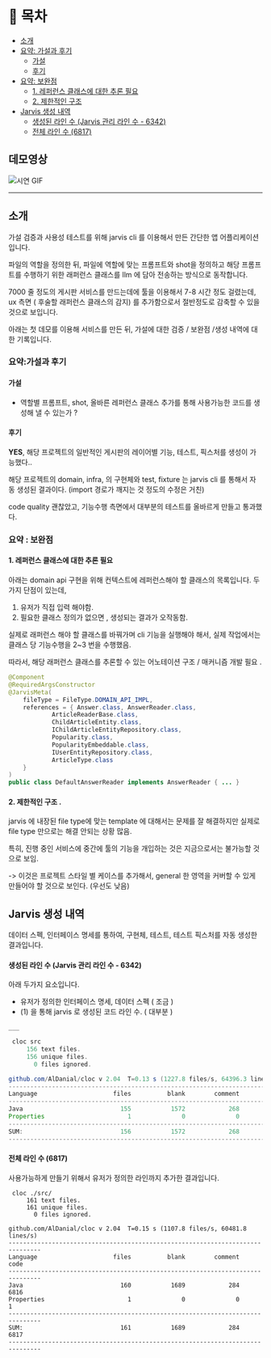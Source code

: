 
# 📘 목차

- [소개](#소개)
- [요약: 가설과 후기](#요약가설과-후기)
    - [가설](#가설)
    - [후기](#후기)
- [요약: 보완점](#요약--보완점)
    - [1. 레퍼런스 클래스에 대한 추론 필요](#1-레퍼런스-클래스에-대한-추론-필요)
    - [2. 제한적인 구조](#2-제한적인-구조)
- [Jarvis 생성 내역](#jarvis-생성-내역)
    - [생성된 라인 수 (Jarvis 관리 라인 수 - 6342)](#생성된-라인-수-jarvis-관리-라인-수---6342)
    - [전체 라인 수 (6817)](#전체-라인-수-6817)

## 데모영상 

![시연 GIF](https://github.com/dkGithup2022/jarvis_test_project/issues/2)
****


## 소개 

가설 검증과 사용성 테스트를 위해 jarvis cli 를 이용해서 만든 간단한 앱 어플리케이션 입니다.

파일의 역할을 정의한 뒤, 파일에 역할에 맞는 프롬프트와 shot을 정의하고 해당 프롬프트를 수행하기 위한 래퍼런스 클래스를 llm 에 담아 전송하는 방식으로 동작합니다.



7000 줄 정도의 게시판 서비스를 만드는데에 툴을 이용해서 7-8 시간 정도 걸렸는데, ux 측면 ( 후술할 래퍼런스 클래스의 감지) 를 추가함으로서 절반정도로 감축할 수 있을 것으로 보입니다.

아래는 첫 데모를 이용해 서비스를 만든 뒤, 가설에 대한 검증 / 보완점 /생성 내역에 대한 기록입니다.



### 요약:가설과 후기 

#### 가설 
- 역할별 프롬프트, shot, 올바른 레퍼런스 클래스 추가를 통해 사용가능한 코드를 생성해 낼 수 있는가 ? 

#### 후기
**YES**, 해당 프로젝트의 일반적인 게시판의 레이어별 기능, 테스트, 픽스처를 생성이 가능했다..


해당 프로젝트의 domain, infra, 의 구현체와 test, fixture 는 jarvis cli 를 통해서 자동 생성된 결과이다.
(import 경로가 깨지는 것 정도의 수정은 거친)

code quality 괜찮았고, 기능수행 측면에서 대부분의 테스트를 올바르게 만들고 통과했다. 


### 요약 : 보완점

#### 1. 레퍼런스 클래스에 대한 추론 필요

아래는 domain api 구현을 위해 컨텍스트에 레퍼런스해야 할 클래스의 목록입니다.
두가지 단점이 있는데, 

1. 유저가 직접 입력 해야함.
2. 필요한 클래스 정의가 없으면 , 생성되는 결과가 오작동함.

실제로 래퍼런스 해야 할 클래스를 바꿔가며 cli 기능을 실행해야 해서, 실제 작업에서는 클래스 당 기능수행을 2~3 번을 수행했음.

따라서, 해당 래퍼런스 클래스를 추론할 수 있는 어노테이션 구조 / 매커니즘 개발 필요 .



```java
@Component
@RequiredArgsConstructor
@JarvisMeta(
    fileType = FileType.DOMAIN_API_IMPL,
    references = { Answer.class, AnswerReader.class,
            ArticleReaderBase.class,
            ChildArticleEntity.class,
            IChildArticleEntityRepository.class,
            Popularity.class,
            PopularityEmbeddable.class,
            IUserEntityRepository.class,
            ArticleType.class
    }
)
public class DefaultAnswerReader implements AnswerReader { ... }

```

#### 2. 제한적인 구조 .

jarvis 에 내장된 file type에 맞는 template 에 대해서는 문제를 잘 해결하지만 실제로 file type 만으로는 해결 안되는 상황 많음.

특히, 진행 중인 서비스에 중간에 툴의 기능을 개입하는 것은 지금으로서는 불가능할 것으로 보임.

-> 이것은 프로젝트 스타일 별 케이스를 추가해서, general 한 영역을 커버할 수 있게 만들어야 할 것으로 보인다. (우선도 낮음)



## Jarvis 생성 내역 

데이터 스펙, 인터페이스 명세를 통하여, 구현체, 테스트, 테스트 픽스처를 자동 생성한 결과입니다.



#### 생성된 라인 수 (Jarvis 관리 라인 수 - 6342)

아래 두가지 요소입니다.

- 유저가 정의한 인터페이스 명세, 데이터 스펙 ( 조금 )
- (1) 을 통해 jarvis 로 생성된 코드 라인 수.  ( 대부분 )

```java
___

 cloc src 
     156 text files.
     156 unique files.                                          
       0 files ignored.

github.com/AlDanial/cloc v 2.04  T=0.13 s (1227.8 files/s, 64396.3 lines/s)
-------------------------------------------------------------------------------
Language                     files          blank        comment           code
-------------------------------------------------------------------------------
Java                           155           1572            268           6341
Properties                       1              0              0              1
-------------------------------------------------------------------------------
SUM:                           156           1572            268           6342
-------------------------------------------------------------------------------
```

#### 전체 라인 수 (6817)

사용가능하게 만들기 위해서 유저가 정의한 라인까지 추가한 결과입니다. 


```shell
 cloc ./src/              
     161 text files.
     161 unique files.                                          
       0 files ignored.

github.com/AlDanial/cloc v 2.04  T=0.15 s (1107.8 files/s, 60481.8 lines/s)
-------------------------------------------------------------------------------
Language                     files          blank        comment           code
-------------------------------------------------------------------------------
Java                           160           1689            284           6816
Properties                       1              0              0              1
-------------------------------------------------------------------------------
SUM:                           161           1689            284           6817
-------------------------------------------------------------------------------

```